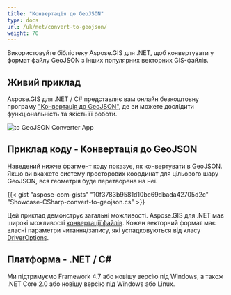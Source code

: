 ```yaml
---
title: "Конвертація до GeoJSON"
type: docs
url: /uk/net/convert-to-geojson/
weight: 70
---
```


Використовуйте бібліотеку Aspose.GIS для .NET, щоб конвертувати у формат файлу GeoJSON з інших популярних векторних GIS-файлів.

## **Живий приклад**

Aspose.GIS для .NET / C# представляє вам онлайн безкоштовну програму ["Конвертація до GeoJSON"](https://products.aspose.app/gis/conversion/convert-to-geojson), де ви можете дослідити функціональність та якість її роботи.

![ to GeoJSON Converter App](conversion.png)

## **Приклад коду - Конвертація до GeoJSON**

Наведений нижче фрагмент коду показує, як конвертувати в GeoJSON. Якщо ви вкажете систему просторових координат для цільового шару GeoJSON, вся геометрія буде перетворена на неї. 

{{< gist "aspose-com-gists" "10f3783b9581d10bc69dbada42705d2c" "Showcase-CSharp-convert-to-geojson.cs" >}}

Цей приклад демонструє загальні можливості. Aspose.GIS для .NET має широкі можливості [конвертації файлів](https://docs.aspose.com/gis/net/vector-layers/). Кожен векторний формат має власні параметри читання/запису, які успадковуються від класу [DriverOptions](https://reference.aspose.com/gis/net/aspose.gis/driveroptions).

## **Платформа - .NET / C#**

Ми підтримуємо Framework 4.7 або новішу версію під Windows, а також .NET Core 2.0 або новішу версію під Windows або Linux.
